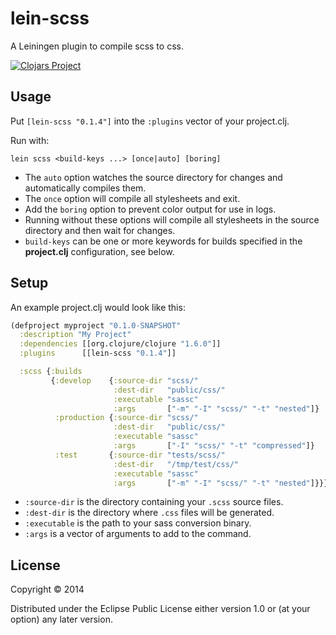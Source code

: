 # lein-scss

A Leiningen plugin to compile scss to css.

[![Clojars Project](http://clojars.org/lein-scss/latest-version.svg)](http://clojars.org/lein-scss)

## Usage

Put `[lein-scss "0.1.4"]` into the `:plugins` vector of your project.clj.

Run with:

    lein scss <build-keys ...> [once|auto] [boring]

- The `auto` option watches the source directory for changes and automatically compiles them.
- The `once` option will compile all stylesheets and exit.
- Add the `boring` option to prevent color output for use in logs.
- Running without these options will compile all stylesheets in the source directory and then wait for changes.
- `build-keys` can be one or more keywords for builds specified in the **project.clj** configuration, see below.

## Setup

An example project.clj would look like this:
```clojure
(defproject myproject "0.1.0-SNAPSHOT"
  :description "My Project"
  :dependencies [[org.clojure/clojure "1.6.0"]]
  :plugins      [[lein-scss "0.1.4"]]

  :scss {:builds
         {:develop    {:source-dir "scss/"
                       :dest-dir   "public/css/"
                       :executable "sassc"
                       :args       ["-m" "-I" "scss/" "-t" "nested"]}
          :production {:source-dir "scss/"
                       :dest-dir   "public/css/"
                       :executable "sassc"
                       :args       ["-I" "scss/" "-t" "compressed"]}
          :test       {:source-dir "tests/scss/"
                       :dest-dir   "/tmp/test/css/"
                       :executable "sassc"
                       :args       ["-m" "-I" "scss/" "-t" "nested"]}}}
```

* `:source-dir` is the directory containing your `.scss` source files.
* `:dest-dir` is the directory where `.css` files will be generated.
* `:executable` is the path to your sass conversion binary.
* `:args` is a vector of arguments to add to the command.

## License

Copyright © 2014

Distributed under the Eclipse Public License either version 1.0 or (at
your option) any later version.
